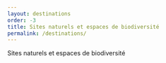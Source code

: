```yaml
---
layout: destinations
order: -3
title: Sites naturels et espaces de biodiversité
permalink: /destinations/
---
```

Sites naturels et espaces de biodiversité
